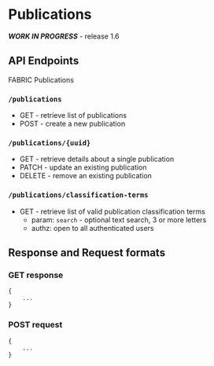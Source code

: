# Publications

**_WORK IN PROGRESS_** - release 1.6

## API Endpoints

FABRIC Publications

### `/publications`

- GET - retrieve list of publications
- POST - create a new publication

### `/publications/{uuid}`

- GET - retrieve details about a single publication
- PATCH - update an existing publication
- DELETE - remove an existing publication

### `/publications/classification-terms`

- GET - retrieve list of valid publication classification terms
  - param: `search` - optional text search, 3 or more letters
  - authz: open to all authenticated users

## Response and Request formats

### GET response 

```
{
    ...
}
```

### POST request 

```
{
    ...
}
```
